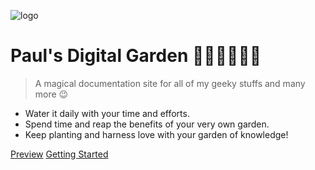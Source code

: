 ![logo](https://cdn.jsdelivr.net/npm/docsify-darklight-theme@latest/icons/docsify-darklight-theme-logo.png)

# Paul's Digital Garden 🌳🌴🌵🌾🌿🍀

> A magical documentation site for all of my geeky stuffs and many more 😉
- Water it daily with your time and efforts.
- Spend time and reap the benefits of your very own garden.
- Keep planting and harness love with your garden of knowledge!

[Preview](https://boopathikumar018.github.io/docsify-darklight-theme)
[Getting Started](#headline)
